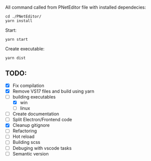 
All command called from PNetEditor file with installed dependecies:
```
cd ./PNetEditor/
yarn install
```
Start:
```
yarn start
```
Create executable:
```
yarn dist
```

## TODO:
 - [X] Fix compilation
 - [X] Remove VS17 files and build using yarn
 - [ ] building executables
   - [X] win
   - [ ] linux
 - [ ] Create documentation
 - [ ] Split Electron/Frontend code
 - [X] Cleanup gitignore
 - [ ] Refactoring
 - [ ] Hot reload
 - [ ] Building scss
 - [ ] Debuging with vscode tasks
 - [ ] Semantic version
